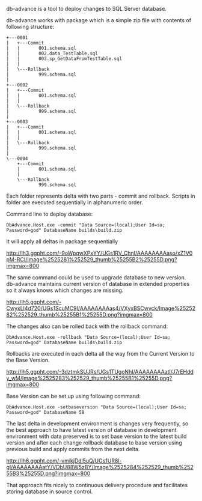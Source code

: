 db-advance is a tool to deploy changes to SQL Server database.

db-advance works with package which is a simple zip file with contents of following structure:

```
+---0001
|   +---Commit
|   |       001.schema.sql
|   |       002.data_TestTable.sql
|   |       003.sp_GetDataFromTestTable.sql
|   |
|   \---Rollback
|           999.schema.sql
|
+---0002
|   +---Commit
|   |       001.schema.sql
|   |
|   \---Rollback
|           999.schema.sql
|
+---0003
|   +---Commit
|   |       001.schema.sql
|   |
|   \---Rollback
|           999.schema.sql
|
\---0004
    +---Commit
    |       001.schema.sql
    |
    \---Rollback
            999.schema.sql
```

Each folder represents delta with two parts - commit and rollback. Scripts in folder are executed sequentially in alphanumeric order.

Command line to deploy database:

```
DbAdvance.Host.exe -commit "Data Source=(local);User Id=sa; Password=god" DatabaseName builds\build.zip
```

It will apply all deltas in package sequentially

http://lh3.ggpht.com/-9oWpqwXPxYY/UGs1RV_ChnI/AAAAAAAAaso/xZ1V0pM-RCI/Image%2525281%252529_thumb%25255B2%25255D.png?imgmax=800

The same command could be used to upgrade database to new version. db-advance maintains current version of database in extended properties so it always knows which changes are missing.

http://lh5.ggpht.com/-CwyxLl4d720/UGs1ScuMC9I/AAAAAAAAas4/VXyxBSCwvck/Image%2525282%252529_thumb%25255B1%25255D.png?imgmax=800

The changes also can be rolled back with the rollback command:

```
DbAdvance.Host.exe -rollback "Data Source=(local);User Id=sa; Password=god" DatabaseName builds\build.zip
```

Rollbacks are executed in each delta all the way from the Current Version to the Base Version.

http://lh5.ggpht.com/-3dztmkSUJRs/UGs1TUgoNhI/AAAAAAAAatI/J7rEHddy_wM/Image%2525283%252529_thumb%25255B1%25255D.png?imgmax=800

Base Version can be set up using following command:

```
DbAdvance.Host.exe -setbaseversion "Data Source=(local);User Id=sa; Password=god" DatabaseName 58
```


The last delta in development environment is changes very frequently, so the best approach to have latest version of database in development environment with data preserved is to set base version to the latest build version and after each change rollback database to base version using previous build and apply commits from the next delta.

http://lh6.ggpht.com/-vmikjDdl5uQ/UGs1UR8l-gI/AAAAAAAAatY/VDbU88W5zBY/Image%2525284%252529_thumb%25255B3%25255D.png?imgmax=800

That approach fits nicely to continuous delivery procedure and facilitates storing database in source control.